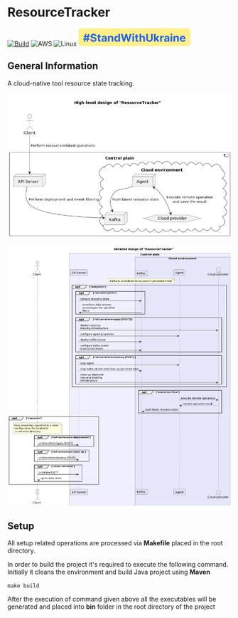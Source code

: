 # ResourceTracker

[![Build](https://github.com/YarikRevich/ResourceTracker/actions/workflows/build.yml/badge.svg)](https://github.com/YarikRevich/ResourceTracker/actions/workflows/build.yml)
![AWS](https://img.shields.io/badge/AWS-%23FF9900.svg?style=for-the-badge&logo=amazon-aws&logoColor=white)
![Linux](https://img.shields.io/badge/Linux-FCC624?style=for-the-badge&logo=linux&logoColor=black)
[![StandWithUkraine](https://raw.githubusercontent.com/vshymanskyy/StandWithUkraine/main/badges/StandWithUkraine.svg)](https://github.com/vshymanskyy/StandWithUkraine/blob/main/docs/README.md)

## General Information

A cloud-native tool resource state tracking.

![](./docs/high-level-design.png)

![](./docs/detailed-design.png)

## Setup

All setup related operations are processed via **Makefile** placed in the root directory.

In order to build the project it's required to execute the following command. Initially it cleans the environment and build Java project using **Maven**
```shell
make build
```

After the execution of command given above all the executables will be generated and placed into **bin** folder in the root directory of the project
